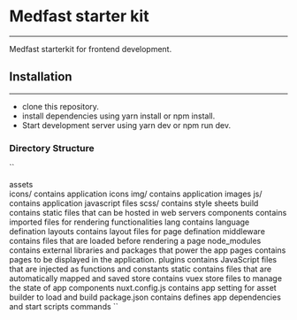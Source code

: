 
# Medfast starter kit

------------
Medfast starterkit for frontend development.

## Installation

------------

- clone this repository.
- install dependencies using yarn install or npm install.
- Start development server using yarn dev or npm run dev.

### Directory Structure

``

assets                  
  	icons/				contains application icons
	img/				contains application images
	js/					contains application javascript files
	scss/				contains style sheets
build                   contains static files that can be hosted in web servers
components              contains imported files for rendering functionalities
lang                    contains language defination
layouts                 contains layout files for page defination
middleware              contains files that are loaded before rendering a page
node_modules            contains external libraries and packages that power the app
pages                   contains pages to be displayed in the application.
plugins                 contains JavaScript files that are injected as functions and constants
static                  contains files that are automatically mapped and saved
store                   contains vuex store files to manage the state of app components
nuxt.config.js          contains app setting for asset builder to load and build
package.json            contains defines app dependencies and start scripts commands
``

